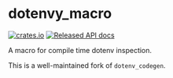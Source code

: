 # dotenvy_macro

[![crates.io](https://img.shields.io/crates/v/dotenvy_macro.svg)](https://crates.io/crates/dotenvy_macro)
[![Released API docs](https://docs.rs/dotenvy_macro/badge.svg)](https://docs.rs/dotenvy_macro)

A macro for compile time dotenv inspection.

This is a well-maintained fork of `dotenv_codegen`.
